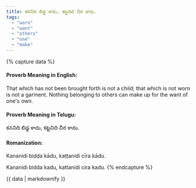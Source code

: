 ```yaml
---
title: కననిది బిడ్డ కాదు, కట్టనిది చీర కాదు.
tags:
  - "worn"
  - "want"
  - "others"
  - "one"
  - "make"
---
```


{% capture data %}
#### Proverb Meaning in English:
That which has not been brought forth is not a child; that which is not worn is not a garment.
Nothing belonging to others can make up for the want of one's own.

#### Proverb Meaning in Telugu:
కననిది బిడ్డ కాదు, కట్టనిది చీర కాదు.

#### Romanization:
Kananidi biḍḍa kādu, kaṭṭanidi cīra kādu.

Kananidi bidda kadu, kattanidi cira kadu.
{% endcapture %}

{{ data | markdownify }}

